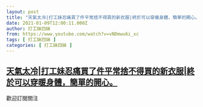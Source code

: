 ```yaml
---
layout: post
title: "天氣太冷|打工妹忍痛買了件平常捨不得買的新衣服|終於可以穿暖身體，簡單的開心。"
date: 2021-01-09T12:00:11.000Z
author: 打工妹四妹
from: https://www.youtube.com/watch?v=vNDmwu6i_xc
tags: [ 打工妹四妹 ]
categories: [ 打工妹四妹 ]
---
```

<!--1610193611000-->
[天氣太冷|打工妹忍痛買了件平常捨不得買的新衣服|終於可以穿暖身體，簡單的開心。](https://www.youtube.com/watch?v=vNDmwu6i_xc)
------

<div>
歡迎訂閱關注
</div>
